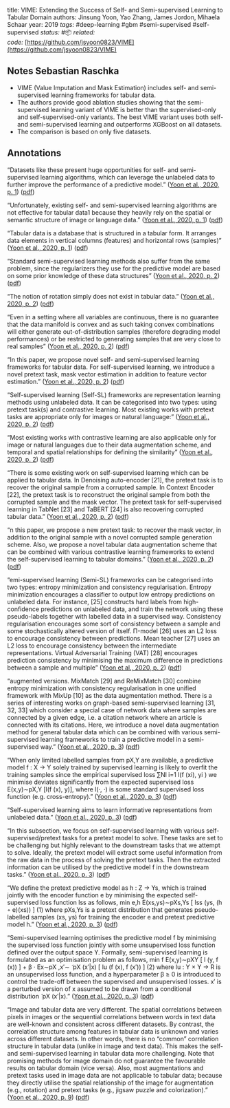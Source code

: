 
title: VIME: Extending the Success of Self- and Semi-supervised Learning to Tabular Domain
authors: Jinsung Yoon, Yao Zhang, James Jordon, Mihaela Schaar
year: 2019
*tags:* #deep-learning #gbm  #semi-supervised #self-supervised
*status:* #📦 
*related:* 
*code:* [https://github.com/jsyoon0823/VIME](https://github.com/jsyoon0823/VIME)

## Notes Sebastian Raschka
-   VIME (Value Imputation and Mask Estimation) includes self- and semi-supervised learning frameworks for tabular data.
-   The authors provide good ablation studies showing that the semi-supervised learning variant of VIME is better than the supervised-only and self-supervised-only variants. The best VIME variant uses both self- and semi-supervised learning and outperforms XGBoost on all datasets.
-   The comparison is based on only five datasets.

## Annotations
“Datasets like these present huge opportunities for self- and semi-supervised learning algorithms, which can leverage the unlabeled data to further improve the performance of a predictive model.” ([Yoon et al., 2020, p. 1](zotero://select/library/items/XSYUS7JZ)) ([pdf](zotero://open-pdf/library/items/78GQQ36U?page=1&annotation=5AB6GP26))

“Unfortunately, existing self- and semi-supervised learning algorithms are not effective for tabular data1 because they heavily rely on the spatial or semantic structure of image or language data.” ([Yoon et al., 2020, p. 1](zotero://select/library/items/XSYUS7JZ)) ([pdf](zotero://open-pdf/library/items/78GQQ36U?page=1&annotation=IUVCZAIA))

“Tabular data is a database that is structured in a tabular form. It arranges data elements in vertical columns (features) and horizontal rows (samples)” ([Yoon et al., 2020, p. 1](zotero://select/library/items/XSYUS7JZ)) ([pdf](zotero://open-pdf/library/items/78GQQ36U?page=1&annotation=8MAKL2B9))

“Standard semi-supervised learning methods also suffer from the same problem, since the regularizers they use for the predictive model are based on some prior knowledge of these data structures” ([Yoon et al., 2020, p. 2](zotero://select/library/items/XSYUS7JZ)) ([pdf](zotero://open-pdf/library/items/78GQQ36U?page=2&annotation=ZLC8Z4AD))

“The notion of rotation simply does not exist in tabular data.” ([Yoon et al., 2020, p. 2](zotero://select/library/items/XSYUS7JZ)) ([pdf](zotero://open-pdf/library/items/78GQQ36U?page=2&annotation=KTJJNLDZ))

“Even in a setting where all variables are continuous, there is no guarantee that the data manifold is convex and as such taking convex combinations will either generate out-of-distribution samples (therefore degrading model performances) or be restricted to generating samples that are very close to real samples” ([Yoon et al., 2020, p. 2](zotero://select/library/items/XSYUS7JZ)) ([pdf](zotero://open-pdf/library/items/78GQQ36U?page=2&annotation=T2Q5TQ9X))

“In this paper, we propose novel self- and semi-supervised learning frameworks for tabular data. For self-supervised learning, we introduce a novel pretext task, mask vector estimation in addition to feature vector estimation.” ([Yoon et al., 2020, p. 2](zotero://select/library/items/XSYUS7JZ)) ([pdf](zotero://open-pdf/library/items/78GQQ36U?page=2&annotation=IVMX9FSR))

“Self-supervised learning (Self-SL) frameworks are representation learning methods using unlabeled data. It can be categorised into two types: using pretext task(s) and contrastive learning. Most existing works with pretext tasks are appropriate only for images or natural language:” ([Yoon et al., 2020, p. 2](zotero://select/library/items/XSYUS7JZ)) ([pdf](zotero://open-pdf/library/items/78GQQ36U?page=2&annotation=C2T7DTDK))

“Most existing works with contrastive learning are also applicable only for image or natural languages due to their data augmentation scheme, and temporal and spatial relationships for defining the similarity” ([Yoon et al., 2020, p. 2](zotero://select/library/items/XSYUS7JZ)) ([pdf](zotero://open-pdf/library/items/78GQQ36U?page=2&annotation=8Y8DW8M3))

“There is some existing work on self-supervised learning which can be applied to tabular data. In Denoising auto-encoder [21], the pretext task is to recover the original sample from a corrupted sample. In Context Encoder [22], the pretext task is to reconstruct the original sample from both the corrupted sample and the mask vector. The pretext task for self-supervised learning in TabNet [23] and TaBERT [24] is also recovering corrupted tabular data.” ([Yoon et al., 2020, p. 2](zotero://select/library/items/XSYUS7JZ)) ([pdf](zotero://open-pdf/library/items/78GQQ36U?page=2&annotation=RKAIPGEV))

“n this paper, we propose a new pretext task: to recover the mask vector, in addition to the original sample with a novel corrupted sample generation scheme. Also, we propose a novel tabular data augmentation scheme that can be combined with various contrastive learning frameworks to extend the self-supervised learning to tabular domains.” ([Yoon et al., 2020, p. 2](zotero://select/library/items/XSYUS7JZ)) ([pdf](zotero://open-pdf/library/items/78GQQ36U?page=2&annotation=VBU77GCJ))

“emi-supervised learning (Semi-SL) frameworks can be categorised into two types: entropy minimization and consistency regularisation. Entropy minimization encourages a classifier to output low entropy predictions on unlabeled data. For instance, [25] constructs hard labels from high-confidence predictions on unlabeled data, and train the network using these pseudo-labels together with labelled data in a supervised way. Consistency regularisation encourages some sort of consistency between a sample and some stochastically altered version of itself. Π-model [26] uses an L2 loss to encourage consistency between predictions. Mean teacher [27] uses an L2 loss to encourage consistency between the intermediate representations. Virtual Adversarial Training (VAT) [28] encourages prediction consistency by minimising the maximum difference in predictions between a sample and multiple” ([Yoon et al., 2020, p. 2](zotero://select/library/items/XSYUS7JZ)) ([pdf](zotero://open-pdf/library/items/78GQQ36U?page=2&annotation=64BA76V4))

“augmented versions. MixMatch [29] and ReMixMatch [30] combine entropy minimization with consistency regularisation in one unified framework with MixUp [10] as the data augmentation method. There is a series of interesting works on graph-based semi-supervised learning [31, 32, 33] which consider a special case of network data where samples are connected by a given edge, i.e. a citation network where an article is connected with its citations. Here, we introduce a novel data augmentation method for general tabular data which can be combined with various semi-supervised learning frameworks to train a predictive model in a semi-supervised way.” ([Yoon et al., 2020, p. 3](zotero://select/library/items/XSYUS7JZ)) ([pdf](zotero://open-pdf/library/items/78GQQ36U?page=3&annotation=ZV5UDFX9))

“When only limited labelled samples from pX,Y are available, a predictive model f : X → Y solely trained by supervised learning is likely to overfit the training samples since the empirical supervised loss ∑Nl i=1 l(f (xi), yi ) we minimise deviates significantly from the expected supervised loss E(x,y)∼pX,Y [l(f (x), y)], where l(·, ·) is some standard supervised loss function (e.g. cross-entropy).” ([Yoon et al., 2020, p. 3](zotero://select/library/items/XSYUS7JZ)) ([pdf](zotero://open-pdf/library/items/78GQQ36U?page=3&annotation=659VZW8U))

“Self-supervised learning aims to learn informative representations from unlabeled data.” ([Yoon et al., 2020, p. 3](zotero://select/library/items/XSYUS7JZ)) ([pdf](zotero://open-pdf/library/items/78GQQ36U?page=3&annotation=PF4EFRKT))

“In this subsection, we focus on self-supervised learning with various self-supervised/pretext tasks for a pretext model to solve. These tasks are set to be challenging but highly relevant to the downstream tasks that we attempt to solve. Ideally, the pretext model will extract some useful information from the raw data in the process of solving the pretext tasks. Then the extracted information can be utilised by the predictive model f in the downstream tasks.” ([Yoon et al., 2020, p. 3](zotero://select/library/items/XSYUS7JZ)) ([pdf](zotero://open-pdf/library/items/78GQQ36U?page=3&annotation=29PSENNY))

“We define the pretext predictive model as h : Z → Ys, which is trained jointly with the encoder function e by minimising the expected self-supervised loss function lss as follows, min e,h E(xs,ys)∼pXs,Ys [ lss (ys, (h ◦ e)(xs)) ] (1) where pXs,Ys is a pretext distribution that generates pseudo-labelled samples (xs, ys) for training the encoder e and pretext predictive model h.” ([Yoon et al., 2020, p. 3](zotero://select/library/items/XSYUS7JZ)) ([pdf](zotero://open-pdf/library/items/78GQQ36U?page=3&annotation=CBFTWD54))

“Semi-supervised learning optimises the predictive model f by minimising the supervised loss function jointly with some unsupervised loss function defined over the output space Y. Formally, semi-supervised learning is formulated as an optimisation problem as follows, min f E(x,y)∼pXY [ l (y, f (x)) ] + β · Ex∼pX ,x′∼ ̃ pX (x′|x) [ lu (f (x), f (x′)) ] (2) where lu : Y × Y → R is an unsupervised loss function, and a hyperparameter β ≥ 0 is introduced to control the trade-off between the supervised and unsupervised losses. x′ is a perturbed version of x assumed to be drawn from a conditional distribution ̃ pX (x′|x).” ([Yoon et al., 2020, p. 3](zotero://select/library/items/XSYUS7JZ)) ([pdf](zotero://open-pdf/library/items/78GQQ36U?page=3&annotation=6MR29JZ5))

“Image and tabular data are very different. The spatial correlations between pixels in images or the sequential correlations between words in text data are well-known and consistent across different datasets. By contrast, the correlation structure among features in tabular data is unknown and varies across different datasets. In other words, there is no “common” correlation structure in tabular data (unlike in image and text data). This makes the self- and semi-supervised learning in tabular data more challenging. Note that promising methods for image domain do not guarantee the favourable results on tabular domain (vice versa). Also, most augmentations and pretext tasks used in image data are not applicable to tabular data; because they directly utilise the spatial relationship of the image for augmentation (e.g., rotation) and pretext tasks (e.g., jigsaw puzzle and colorization).” ([Yoon et al., 2020, p. 9](zotero://select/library/items/XSYUS7JZ)) ([pdf](zotero://open-pdf/library/items/78GQQ36U?page=9&annotation=7PWW4SF4))